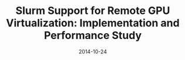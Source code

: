---
title: "Slurm Support for Remote GPU Virtualization: Implementation and Performance Study"
collection: talks
permalink: /talks/2014-10-24-Slurm-Support-for-Remote-GPU-Virtualization-Implementation-and-Performance-Study
type: "conference"
location: "Paris, France"
date: 2014-10-24
venue: '26th Symposium on Computer Architecture and High-Performance Computing (SBAC-PAD 2014)'
url: 'http://closer.scitevents.org/?y=2016'
---